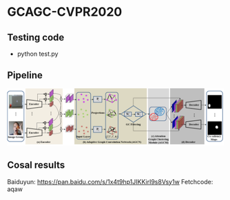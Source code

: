 # GCAGC-CVPR2020
## Testing code
* python test.py
## Pipeline
![pipeline](https://github.com/ltp1995/GCAGC-CVPR2020/blob/master/maps/pipeline.png)
## Cosal results
Baiduyun: https://pan.baidu.com/s/1x4t9hp1JIKKirI9s8Vsy1w Fetchcode: aqaw

